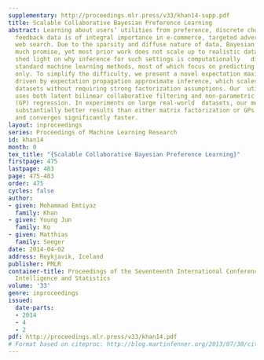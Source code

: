 ```yaml
---
supplementary: http://proceedings.mlr.press/v33/khan14-supp.pdf
title: Scalable Collaborative Bayesian Preference Learning
abstract: Learning about users’ utilities from preference, discrete choice or implicit
  feedback data is of integral importance in e-commerce, targeted advertising and
  web search. Due to the sparsity and diffuse nature of data, Bayesian approaches  hold
  much promise, yet most prior work does not scale up to realistic data sizes. We
  shed light on why inference for such settings is computationally   difficult for
  standard machine learning methods, most of which focus on predicting explicit ratings
  only. To simplify the difficulty, we present a novel expectation maximization algorithm,
  driven by expectation propagation approximate inference, which scales to very large
  datasets without requiring strong factorization assumptions. Our  utility model
  uses both latent bilinear collaborative filtering and non-parametric Gaussian process
  (GP) regression. In experiments on large real-world  datasets, our method gives
  substantially better results than either matrix factorization or GPs in isolation,
  and converges significantly faster.
layout: inproceedings
series: Proceedings of Machine Learning Research
id: khan14
month: 0
tex_title: "{Scalable Collaborative Bayesian Preference Learning}"
firstpage: 475
lastpage: 483
page: 475-483
order: 475
cycles: false
author:
- given: Mohammad Emtiyaz
  family: Khan
- given: Young Jun
  family: Ko
- given: Matthias
  family: Seeger
date: 2014-04-02
address: Reykjavik, Iceland
publisher: PMLR
container-title: Proceedings of the Seventeenth International Conference on Artificial
  Intelligence and Statistics
volume: '33'
genre: inproceedings
issued:
  date-parts:
  - 2014
  - 4
  - 2
pdf: http://proceedings.mlr.press/v33/khan14.pdf
# Format based on citeproc: http://blog.martinfenner.org/2013/07/30/citeproc-yaml-for-bibliographies/
---
```

